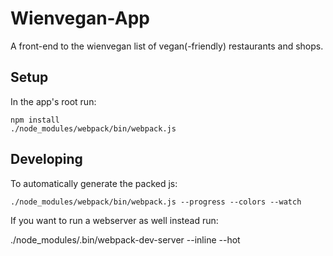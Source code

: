 # Wienvegan-App

A front-end to the wienvegan list of vegan(-friendly) restaurants and shops.

## Setup

In the app's root run:

    npm install
    ./node_modules/webpack/bin/webpack.js


## Developing

To automatically generate the packed js:

    ./node_modules/webpack/bin/webpack.js --progress --colors --watch

If you want to run a webserver as well instead run:


  ./node_modules/.bin/webpack-dev-server --inline --hot
